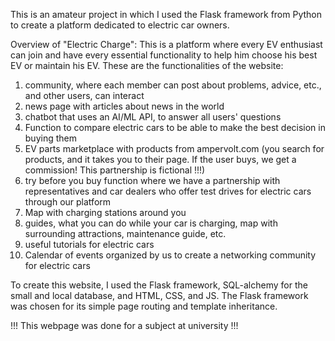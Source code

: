 This is an amateur project in which I used the Flask framework from Python to create a platform dedicated to electric car owners.

Overview of "Electric Charge":
This is a platform where every EV enthusiast can join and have every essential functionality to help him choose his best EV or maintain his EV. These are the functionalities of the website:
  1. community, where each member can post about problems, advice, etc., and other users, can interact 
  2. news page with articles about news in the world
  3. chatbot that uses an AI/ML API, to answer all users' questions
  4. Function to compare electric cars to be able to make the best decision in buying them
  5. EV parts marketplace with products from ampervolt.com (you search for products, and it takes you to their page. If the user buys, we get a commission! This partnership is fictional !!!)
  6. try before you buy function where we have a partnership with representatives and car dealers who offer test drives for electric cars through our platform
  7. Map with charging stations around you
  8. guides, what you can do while your car is charging, map with surrounding attractions, maintenance guide, etc.
  9. useful tutorials for electric cars
  10. Calendar of events organized by us to create a networking community for electric cars

To create this website, I used the Flask framework, SQL-alchemy for the small and local database, and HTML, CSS, and JS. The Flask framework was chosen for its simple page routing and template inheritance.

!!! This webpage was done for a subject at university !!!
